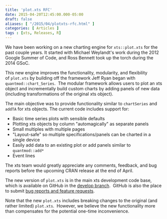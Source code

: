 ```yaml
---
title: 'plot.xts RFC'
date: 2015-04-20T12:45:00.000-05:00
draft: false
aliases: [ "/2015/04/plotxts-rfc.html" ]
categories: [ Articles ]
tags : [xts, Releases, R]
---
```


We have been working on a new charting engine for `xts::plot.xts` for the past couple years. It started with Michael Weylandt's work during the 2012 Google Summer of Code, and Ross Bennett took up the torch during the 2014 GSoC.  
  
This new engine improves the functionality, modularity, and flexibility of `plot.xts` by building off the framework Jeff Ryan began with `quantmod::chart_Series`.  The modular framework allows users to plot an xts object and incrementally build custom charts by adding panels of new data (including transformations of the original xts object).  
  
The main objective was to provide functionality similar to `chartSeries` and `addTA` for xts objects. The current code includes support for:  

*   Basic time series plots with sensible defaults
*   Plotting xts objects by column "automagically" as separate panels
*   Small multiples with multiple pages
*   "Layout-safe" so multiple specifications/panels can be charted in a single device
*   Easily add data to an existing plot or add panels similar to `quantmod::add*`
*   Event lines

The xts team would greatly appreciate any comments, feedback, and bug reports before the upcoming CRAN release at the end of April.  
  
The new version of `plot.xts` is in the main xts development code base, which is available on GitHub in the [develop branch](https://github.com/joshuaulrich/xts).  GitHub is also the place to submit [b](https://github.com/joshuaulrich/xts/issues)[ug reports and feature requests](https://github.com/joshuaulrich/xts/issues).  
  
Note that the new `plot.xts` includes breaking changes to the original (and rather limited) `plot.xts`.  However, we believe the new functionality more than compensates for the potential one-time inconvenience.
